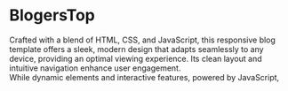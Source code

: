 # BlogersTop
Crafted with a blend of HTML, CSS, and JavaScript, this responsive blog template offers a sleek, modern design that adapts seamlessly to any device, providing an optimal viewing experience. Its clean layout and intuitive navigation enhance user engagement.
<br>
While dynamic elements and interactive features, powered by JavaScript, 
